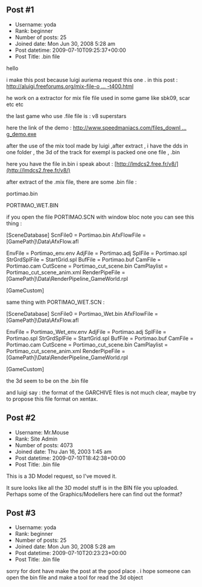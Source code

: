 ## Post #1
- Username: yoda
- Rank: beginner
- Number of posts: 25
- Joined date: Mon Jun 30, 2008 5:28 am
- Post datetime: 2009-07-10T09:25:37+00:00
- Post Title: .bin file

hello

i make this post because luigi auriema request this one . in this post  : [http://aluigi.freeforums.org/mix-file-o ... -t400.html](http://aluigi.freeforums.org/mix-file-of-scar-game-t400.html)

he work on a extractor for mix file file used in some game like sbk09, scar etc etc

the last game who use .file file is : v8 superstars 

here the link of the demo :  [http://www.speedmaniacs.com/files_downl ... g_demo.exe](http://www.speedmaniacs.com/files_downloads/superstarsv8racing_demo.exe)

after the use of the mix tool made by luigi ,after extract , i have the dds in one folder , the 3d of the track for exempl is packed one one file , .bin

here you have the file in.bin i speak about : [http://lmdcs2.free.fr/v8/](http://lmdcs2.free.fr/v8/) 

after extract of the .mix file, there are some .bin file :

portimao.bin

PORTIMAO_WET.BIN

if you open the file PORTIMAO.SCN with window bloc note you can see this thing :


[SceneDatabase]
ScnFile0 = Portimao.bin
AfxFlowFile = [GamePath]\Data\AfxFlow.afl

EnvFile = Portimao_env.env
AdjFile = Portimao.adj
SplFile = Portimao.spl
StrGrdSplFile = StartGrid.spl
BufFile = Portimao.buf
CamFile = Portimao.cam
CutScene = Portimao_cut_scene.bin
CamPlaylist = Portimao_cut_scene_anim.xml
RenderPipeFile = [GamePath]\Data\RenderPipeline_GameWorld.rpl


[GameCustom]

same thing with PORTIMAO_WET.SCN :

[SceneDatabase]
ScnFile0 = Portimao_Wet.bin
AfxFlowFile = [GamePath]\Data\AfxFlow.afl

EnvFile = Portimao_Wet_env.env
AdjFile = Portimao.adj
SplFile = Portimao.spl
StrGrdSplFile = StartGrid.spl
BufFile = Portimao.buf
CamFile = Portimao.cam
CutScene = Portimao_cut_scene.bin
CamPlaylist = Portimao_cut_scene_anim.xml
RenderPipeFile = [GamePath]\Data\RenderPipeline_GameWorld.rpl


[GameCustom]

the 3d seem to be on the .bin file

and luigi say : the format of the GARCHIVE files is not much clear, maybe try to propose this file format on xentax.
## Post #2
- Username: Mr.Mouse
- Rank: Site Admin
- Number of posts: 4073
- Joined date: Thu Jan 16, 2003 1:45 am
- Post datetime: 2009-07-10T18:42:38+00:00
- Post Title: .bin file

This is a 3D Model request, so I've moved it.

It sure looks like all the 3D model stuff is in the BIN file you uploaded. Perhaps some of the Graphics/Modellers here can find out the format?
## Post #3
- Username: yoda
- Rank: beginner
- Number of posts: 25
- Joined date: Mon Jun 30, 2008 5:28 am
- Post datetime: 2009-07-10T20:23:23+00:00
- Post Title: .bin file

sorry for dont have make the post at the good place . i hope someone can open the bin file and make a tool for read the 3d object
